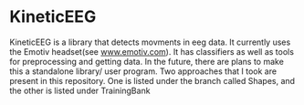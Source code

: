 # KineticEEG
KineticEEG is a library that detects movments in eeg data. It currently uses the Emotiv headset(see www.emotiv.com). 
It has classifiers as well as tools for preprocessing and getting data. In the future, there are plans to make this a standalone library/ user program. Two approaches that I took are present in this repository. One is listed under the branch called Shapes, and the other is listed under TrainingBank
